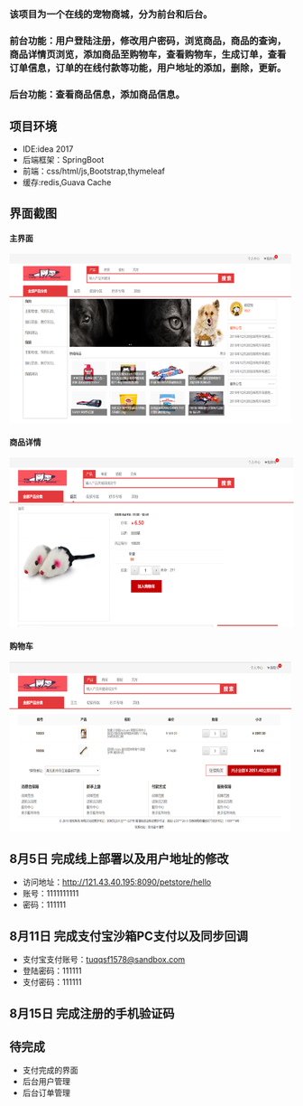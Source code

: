 ### 该项目为一个在线的宠物商城，分为前台和后台。
### 前台功能：用户登陆注册，修改用户密码，浏览商品，商品的查询，商品详情页浏览，添加商品至购物车，查看购物车，生成订单，查看订单信息，订单的在线付款等功能，用户地址的添加，删除，更新。
### 后台功能：查看商品信息，添加商品信息。
## 项目环境
- IDE:idea 2017
- 后端框架：SpringBoot
- 前端：css/html/js,Bootstrap,thymeleaf
- 缓存:redis,Guava Cache
## 界面截图
#### 主界面
<img src="https://github.com/Yangyc07/petstore/blob/master/%E4%B8%BB%E9%A1%B5.png" width="500" height="300"></a>

#### 商品详情
<img src="https://github.com/Yangyc07/petstore/blob/master/%E5%95%86%E5%93%81%E8%AF%A6%E6%83%85.png" height="300"></a>

#### 购物车
<img src="https://github.com/Yangyc07/petstore/blob/master/%E8%B4%AD%E7%89%A9%E8%BD%A6.png" width="500" height="300"></a>

## 8月5日 完成线上部署以及用户地址的修改
- 访问地址：http://121.43.40.195:8090/petstore/hello
- 账号：1111111111
- 密码：111111

## 8月11日 完成支付宝沙箱PC支付以及同步回调
- 支付宝支付账号：tuqqsf1578@sandbox.com
- 登陆密码：111111
- 支付密码：111111

## 8月15日 完成注册的手机验证码

## 待完成
- 支付完成的界面
- 后台用户管理
- 后台订单管理
